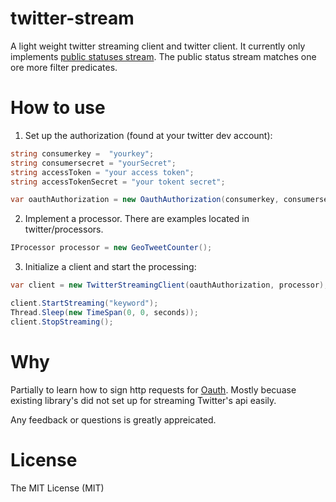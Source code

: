 twitter-stream
=============

A light weight twitter streaming client and twitter client. It currently only implements [public statuses stream](https://dev.twitter.com/docs/api/1.1/post/statuses/filter). The public status stream matches one ore more filter predicates.


How to use
=============

1. Set up the authorization (found at your twitter dev account):

```c#
string consumerkey =  "yourkey";
string consumersecret = "yourSecret";
string accessToken = "your access token";
string accessTokenSecret = "your tokent secret";

var oauthAuthorization = new OauthAuthorization(consumerkey, consumersecret,                                      accessToken, accessTokenSecret);
```

2. Implement a processor.  There are examples located in twitter/processors.

```c#
IProcessor processor = new GeoTweetCounter();
```

3. Initialize a client and start the processing:

```c#
var client = new TwitterStreamingClient(oauthAuthorization, processor);

client.StartStreaming("keyword");
Thread.Sleep(new TimeSpan(0, 0, seconds));
client.StopStreaming();
```

Why
=============

Partially to learn how to sign http requests for [Oauth](https://dev.twitter.com/docs/auth/authorizing-request).  Mostly becuase existing library's did not set up for streaming Twitter's api easily.

Any feedback or questions is greatly appreicated.

License
=============
The MIT License (MIT)